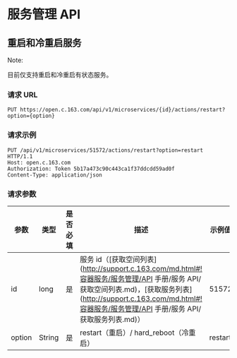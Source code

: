 # 服务管理 API

## 重启和冷重启服务

<span>Note:</span><div class="alertContent">目前仅支持重启和冷重启有状态服务。</div>

### 请求 URL

`PUT https://open.c.163.com/api/v1/microservices/{id}/actions/restart?option={option}`

### 请求示例

```http
PUT /api/v1/microservices/51572/actions/restart?option=restart HTTP/1.1
Host: open.c.163.com
Authorization: Token 5b17a473c90c443ca1f37ddcdd59ad0f
Content-Type: application/json
```

### 请求参数

|  参数  |  类型  | 是否必填 |                                  描述                                 | 示例值  |
|--------|--------|----------|-----------------------------------------------------------------------|---------|
| id     | long   | 是       | 服务 id（[获取空间列表](http://support.c.163.com/md.html#!容器服务/服务管理/API 手册/服务 API/获取空间列表.md)，[获取服务列表](http://support.c.163.com/md.html#!容器服务/服务管理/API 手册/服务 API/获取服务列表.md)） | 51572   |
| option | String | 是       | restart（重启）/ hard_reboot（冷重启）                                | restart |
